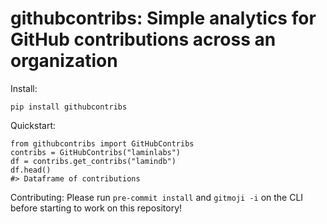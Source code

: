# githubcontribs: Simple analytics for GitHub contributions across an organization

Install:

```
pip install githubcontribs
```

Quickstart:

```
from githubcontribs import GitHubContribs
contribs = GitHubContribs("laminlabs")
df = contribs.get_contribs("lamindb")
df.head()
#> Dataframe of contributions
```

Contributing: Please run `pre-commit install` and `gitmoji -i` on the CLI before starting to work on this repository!
